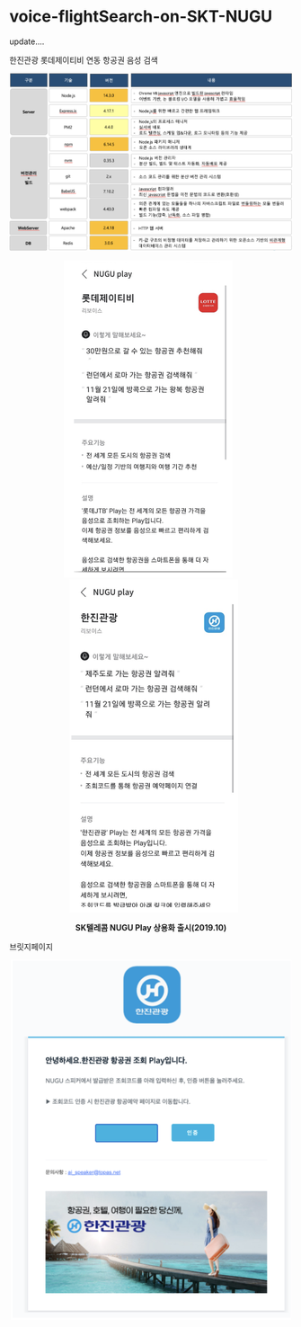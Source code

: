# voice-flightSearch-on-SKT-NUGU


update....



한진관광 롯데제이티비 연동 항공권 음성 검색





![1](./img/1.png)





<p align="center">
  <img src="./img/2.png?raw=true"/ width = "300px" style="margin-right:10px"><img src="./img/3.png?raw=true"/ width = "300px" style="margin-left:10px">
</p>
<p align="center"><strong>SK텔레콤 NUGU Play 상용화 출시(2019.10)</strong></p>









브릿지페이지

<p align="center">
<img src="./img/4.png?raw=true"/ width = "500px">
</p>